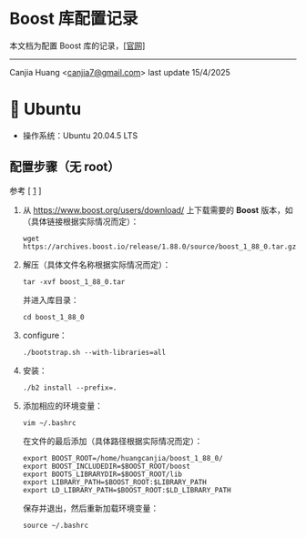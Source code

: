 # Boost 库配置记录

本文档为配置 Boost 库的记录，[[官网]](https://www.boost.org)

---

Canjia Huang <<canjia7@gmail.com>> last update 15/4/2025

# :penguin: Ubuntu

- 操作系统：Ubuntu 20.04.5 LTS

## 配置步骤（无 root）

参考 [ [1] ]

1. 从 https://www.boost.org/users/download/ 上下载需要的 **Boost** 版本，如（具体链接根据实际情况而定）：

    ```
    wget https://archives.boost.io/release/1.88.0/source/boost_1_88_0.tar.gz
    ```

2. 解压（具体文件名称根据实际情况而定）：

    ```
    tar -xvf boost_1_88_0.tar
    ```

    并进入库目录：

    ```
    cd boost_1_88_0
    ```

3. configure：

    ```
    ./bootstrap.sh --with-libraries=all
    ```

4. 安装：

    ```
    ./b2 install --prefix=.
    ```

5. 添加相应的环境变量：

    ```
    vim ~/.bashrc
    ```

    在文件的最后添加（具体路径根据实际情况而定）：

    ```
    export BOOST_ROOT=/home/huangcanjia/boost_1_88_0/
    export BOOST_INCLUDEDIR=$BOOST_ROOT/boost
    export BOOTS_LIBRARYDIR=$BOOST_ROOT/lib
    export LIBRARY_PATH=$BOOST_ROOT:$LIBRARY_PATH
    export LD_LIBRARY_PATH=$BOOST_ROOT:$LD_LIBRARY_PATH
    ```

    保存并退出，然后重新加载环境变量：

    ```
    source ~/.bashrc
    ```

[1]: https://blog.csdn.net/qq_51777284/article/details/134747055